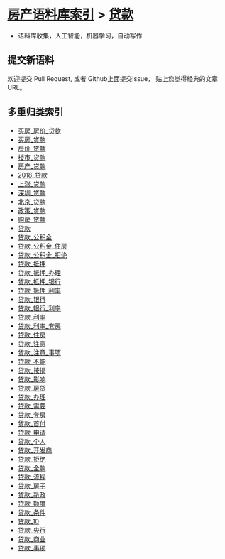 [房产语料库索引](../README.md) > [贷款](README.md)
====
* 语料库收集，人工智能，机器学习，自动写作

提交新语料
----
欢迎提交 Pull Request, 或者 Github上面提交Issue， 贴上您觉得经典的文章URL。

多重归类索引
----
- [买房_房价_贷款](new/买房_房价_贷款.md)
- [买房_贷款](new/买房_贷款.md)
- [房价_贷款](new/房价_贷款.md)
- [楼市_贷款](new/楼市_贷款.md)
- [房产_贷款](new/房产_贷款.md)
- [2018_贷款](new/2018_贷款.md)
- [上涨_贷款](new/上涨_贷款.md)
- [深圳_贷款](new/深圳_贷款.md)
- [北京_贷款](new/北京_贷款.md)
- [政策_贷款](new/政策_贷款.md)
- [购房_贷款](new/购房_贷款.md)
- [贷款](new/贷款.md)
- [贷款_公积金](new/贷款_公积金.md)
- [贷款_公积金_住房](new/贷款_公积金_住房.md)
- [贷款_公积金_拒绝](new/贷款_公积金_拒绝.md)
- [贷款_抵押](new/贷款_抵押.md)
- [贷款_抵押_办理](new/贷款_抵押_办理.md)
- [贷款_抵押_银行](new/贷款_抵押_银行.md)
- [贷款_抵押_利率](new/贷款_抵押_利率.md)
- [贷款_银行](new/贷款_银行.md)
- [贷款_银行_利率](new/贷款_银行_利率.md)
- [贷款_利率](new/贷款_利率.md)
- [贷款_利率_套房](new/贷款_利率_套房.md)
- [贷款_住房](new/贷款_住房.md)
- [贷款_注意](new/贷款_注意.md)
- [贷款_注意_事项](new/贷款_注意_事项.md)
- [贷款_不能](new/贷款_不能.md)
- [贷款_按揭](new/贷款_按揭.md)
- [贷款_影响](new/贷款_影响.md)
- [贷款_房贷](new/贷款_房贷.md)
- [贷款_办理](new/贷款_办理.md)
- [贷款_需要](new/贷款_需要.md)
- [贷款_套房](new/贷款_套房.md)
- [贷款_首付](new/贷款_首付.md)
- [贷款_申请](new/贷款_申请.md)
- [贷款_个人](new/贷款_个人.md)
- [贷款_开发商](new/贷款_开发商.md)
- [贷款_拒绝](new/贷款_拒绝.md)
- [贷款_全款](new/贷款_全款.md)
- [贷款_流程](new/贷款_流程.md)
- [贷款_房子](new/贷款_房子.md)
- [贷款_新政](new/贷款_新政.md)
- [贷款_额度](new/贷款_额度.md)
- [贷款_条件](new/贷款_条件.md)
- [贷款_10](new/贷款_10.md)
- [贷款_央行](new/贷款_央行.md)
- [贷款_商业](new/贷款_商业.md)
- [贷款_事项](new/贷款_事项.md)
